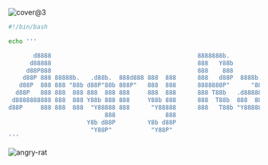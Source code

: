 ![cover@3](https://user-images.githubusercontent.com/105137538/167283270-5b1ab7c0-2bc4-4251-8c42-b5f60b5bf053.jpg)

```bash
#!/bin/bash

echo '''

       d8888                                         8888888b.           888    
      d88888                                         888   Y88b          888    
     d88P888                                         888    888          888    
    d88P 888 88888b.   .d88b.  888d888 888  888      888   d88P  8888b.  888888 
   d88P  888 888 "88b d88P"88b 888P"   888  888      8888888P"      "88b 888    
  d88P   888 888  888 888  888 888     888  888      888 T88b   .d888888 888    
 d8888888888 888  888 Y88b 888 888     Y88b 888      888  T88b  888  888 Y88b.  
d88P     888 888  888  "Y88888 888      "Y88888      888   T88b "Y888888  "Y888 
                           888              888                                 
                      Y8b d88P         Y8b d88P                                 
                       "Y88P"           "Y88P"                                  
'''
```







<p align="left"> <img src="https://komarev.com/ghpvc/?username=angry-rat&label=Profile%20views&color=0e75b6&style=flat" alt="angry-rat" /> </p>





<!---
angry-rat/angry-rat is a ✨ special ✨ repository because its `README.md` (this file) appears on your GitHub profile.
You can click the Preview link to take a look at your changes.
--->
